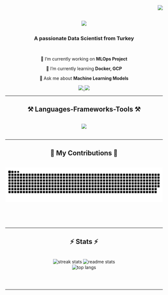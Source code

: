 <img align="right" src="https://visitor-badge.laobi.icu/badge?page_id=AhmettKarakoc.AhmettKarakoc" />

<h1 align="center">
    <img src="https://readme-typing-svg.herokuapp.com/?font=Lobster&size=35&center=true&vCenter=true&width=500&height=70&duration=4000&lines=Hi+There!+👋;+I'm+Ahmet+Karakoç!;" />
</h1>

<h3 align="center">A passionate Data Scientist from Turkey </h3>

<br/>

<div align="center">
 
 🔭 I’m currently working on **MLOps Project**
 
 🌱 I’m currently learning **Docker, GCP**

💬 Ask me about **Machine Learning Models**


 </div>
 
<div align="center"> 
  <a href="mailto:ahmetkarakoc03@outlook.com.tr">
    <img src="https://img.shields.io/badge/Gmail-333333?style=for-the-badge&logo=gmail&logoColor=red" />
  </a>
  <a href="www.linkedin.com/in/ahmet-karakoç-b39a10263" target="_blank">
    <img src="https://img.shields.io/badge/LinkedIn-0077B5?style=for-the-badge&logo=linkedin&logoColor=white" target="_blank" />
  </a>
  <!-- sqlite, safari, google-chrome are other good icon options -->
  </a>
</div>

 <hr/>
 
<h2 align="center">⚒️ Languages-Frameworks-Tools ⚒️</h2>
<br/>
<div align="center">
    <img src="https://skillicons.dev/icons?i=anaconda,vscode,python,sklearn,elasticsearch,tensorflow,pytorch,linux,bash,docker,gcp,mongodb,mysql,arduino" /><br>
</div>

<br/>
<hr/>

<div align="center">
  <h2>🐍 My Contributions 🐍</h2>
  <br>
  <img alt="snake eating my contributions" src="https://raw.githubusercontent.com/AhmettKarakoc/AhmettKarakoc/output/github-contribution-grid-snake.svg" />
  
  <br/><br/><br/>
</div>

<hr/>

<h2 align="center">⚡ Stats ⚡</h2>
<br>
<div align=center>
  <img width=390 src="https://github-readme-streak-stats-AhmettKarakoc.vercel.app/?user=AhmettKarakoc&count_private=true&theme=react&border_radius=10" alt="streak stats"/>
  <img width=390 src="https://github-readme-stats-AhmettKarakoc.vercel.app/api?username=AhmettKarakoc&count_private=true&show_icons=true&theme=react&rank_icon=github&border_radius=10" alt="readme stats" />
  <br/>
  <img width=325 align="center" src="https://github-readme-stats-AhmettKarakoc.vercel.app/api/top-langs/?username=AhmettKarakoc&hide=HTML&langs_count=8&layout=compact&theme=react&border_radius=10&size_weight=0.5&count_weight=0.5&exclude_repo=github-readme-stats" alt="top langs" />
</div>

<br/><br/>

<hr/>

